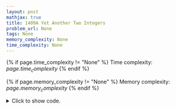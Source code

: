 ```yaml
---
layout: post
mathjax: true
title: 1409A Yet Another Two Integers
problem_url: None
tags: None
memory_complexity: None
time_complexity: None
---
```




{% if page.time_complexity != "None" %}
Time complexity: ${{ page.time_complexity }}$
{% endif %}

{% if page.memory_complexity != "None" %}
Memory complexity: ${{ page.memory_complexity }}$
{% endif %}

<details>
<summary>
<p style="display:inline">Click to show code.</p>
</summary>
```cpp
{% raw %}
using namespace std;
using ll = long long;
int main(void)
{
    int t;
    cin >> t;
    while (t--)
    {
        ll a, b;
        cin >> a >> b;
        ll diff = abs(b - a);
        ll ans = diff / 10 + ((diff % 10) > 0);
        cout << ans << endl;
    }
    return 0;
}

{% endraw %}
```
</details>

